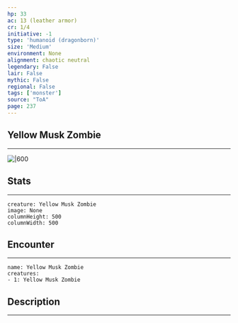 ```yaml
---
hp: 33
ac: 13 (leather armor)
cr: 1/4
initiative: -1
type: 'humanoid (dragonborn)'    
size: 'Medium'
environment: None
alignment: chaotic neutral
legendary: False
lair: False
mythic: False
regional: False
tags: ['monster']
source: "ToA"
page: 237
---
```


## Yellow Musk Zombie
---

![|600](D:/Program%20Files/5e.tools/img/bestiary/ToA/Yellow%20Musk%20Zombie.png)

## Stats
---

```statblock
creature: Yellow Musk Zombie
image: None
columnHeight: 500
columnWidth: 500
```

## Encounter
---

```encounter-table
name: Yellow Musk Zombie
creatures:
- 1: Yellow Musk Zombie
```

## Description
---




